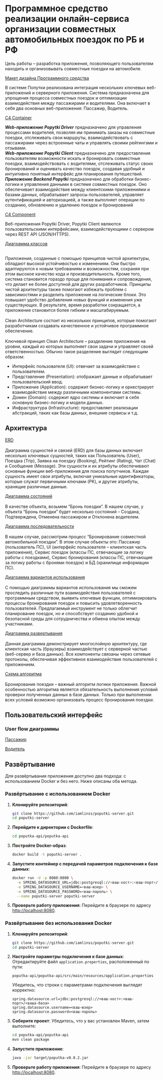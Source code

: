 # Программное средство реализации онлайн-сервиса организации совместных автомобильных поездок по РБ и РФ
Цель работы – разработка приложения, позволяющего пользователям находить и организовывать совместные поездки на автомобиле.

[Макет дизайна Программного средства](https://www.figma.com/design/PQkgQu3JMsPId5t9dff724/%D0%94%D0%B8%D0%B7%D0%B0%D0%B9%D0%BD-%D0%B4%D0%B8%D0%BF%D0%BB%D0%BE%D0%BC?node-id=0-1&node-type=canvas&t=rwB2GEdUHnWTJIzY-0)

В системе Попутки реализована интеграция нескольких ключевых веб-приложений и серверного приложения. Система предназначена для упрощения процесса совместных поездок и оптимизации взаимодействия между пассажирами и водителями. Она включает в себя два основных веб-приложения: Пассажир, Водитель.

[C4 Container](https://github.com/iamlinss/poputki-server/blob/master/doc/C4%20-%20Container.jpg)

***Web-приложение Popytki Driver*** предназначено для управления процессами водителей, позволяя им принимать заказы на совместные поездки, отслеживать свои маршруты, взаимодействовать с пассажирами через встроенные чаты и управлять своими рейтингами и отзывами.<br />
***Web-приложение Popytki Client*** предназначено для предоставления пользователям возможности искать и бронировать совместные поездки, взаимодействовать с водителями, отслеживать статус своих бронирований и оценивать качество поездок, создавая удобный и интуитивно понятный интерфейс для планирования путешествий.<br />
***Приложение Backend Popytki*** предназначено для обработки бизнес-логики и управления данными в системе совместных поездок. Оно обеспечивает взаимодействие между клиентскими приложениями и базами данных, обрабатывает запросы пользователей, управляет аутентификацией и авторизацией, а также выполняет операции по созданию, обновлению и удалению поездок и бронирований


[C4 Component](https://github.com/iamlinss/poputki-server/blob/master/doc/C4%20-%20Component.jpg)

Веб-приложения Popytki Driver, Popytki Client являются пользовательскими интерфейсами, взаимодействующими с сервером через REST API (JSON/HTTPS).

[Диаграмма классов](https://github.com/iamlinss/Popytki/blob/main/doc/class.png)

<br />Приложения, созданные с помощью принципов чистой архитектуры, обладают высокой устойчивостью к изменениям. Они быстро адаптируются к новым требованиям и возможностям, сохраняя при этом высокое качество кода и производительность. Кроме того, система становится гораздо проще для понимания и сопровождения, что делает ее более доступной для других разработчиков.
Принципы чистой архитектуры также помогают избежать проблем с зависимостями и разделить приложение на логические блоки. Это повышает удобство добавления новых функций и изменения уже существующих. В результате, время разработки сокращается, а приложение становится более гибким и масштабируемым.<br />
<br />Clean Architecture состоит из нескольких принципов, которые помогают разработчикам создавать качественное и устойчивое программное обеспечение.<br />
<br />Ключевой принцип Clean Architecture – разделение приложения на уровни, каждый из которых выполняет свои задачи и управляет своей ответственностью. Обычно такое разделение выглядит следующим образом:<br />
* Интерфейс пользователя (UI): отвечает за взаимодействие с пользователем.
* Представление (Presentation): отображает данные и обрабатывает пользовательский ввод.
* Приложение (Application): содержит бизнес-логику и оркестрирует взаимодействие между различными компонентами системы.
* Домен (Domain): содержит ядро системы и включает в себя основную бизнес-логику и модели данных.
* Инфраструктура (Infrastructure): предоставляет реализации абстракций, таких как базы данных, внешние сервисы и т.д.

## Архитектура

[ERD](https://github.com/iamlinss/Popytki/blob/main/doc/drawSQL-image-export-2024-10-02.png) <br />
<br />Диаграмма сущностей и связей (ERD) для базы данных включает несколько ключевых сущностей, таких как Пользователь (User), Поездка (Trip), Заявка на поездку (Booking), Рейтинг (Rating), Чат (Chat) и Сообщение (Message). Эти сущности и их атрибуты обеспечивают основные функции веб-приложения для поиска попутчиков.
Каждая сущность имеет свои атрибуты, включая уникальные идентификаторы, которые служат первичными ключами (PK), и другие атрибуты, хранящие различные данные.

[Диаграмма состояний](https://github.com/iamlinss/poputki-server/blob/master/doc/%D0%94%D0%B8%D0%B0%D0%B3%D1%80%D0%B0%D0%BC%D0%BC%D0%B0%20%D1%81%D0%BE%D1%81%D1%82%D0%BE%D1%8F%D0%BD%D0%B8%D0%B9.drawio.png) <br />
<br />В качестве объекта, возьмем “Бронь поездки”. В нашем случае, у объекта “Бронь поездки” будет несколько состояний – Создана, Подтверждена, Отменена пассажиром и Отклонена водителем.

[Диаграмма последовательности](https://github.com/iamlinss/poputki-server/blob/master/doc/%D0%94%D0%B8%D0%B0%D0%B3%D1%80%D0%B0%D0%BC%D0%BC%D0%B0%20%D0%BF%D0%BE%D1%81%D0%BB%D0%B5%D0%B4%D0%BE%D0%B2%D0%B0%D1%82%D0%B5%D0%BB%D1%8C%D0%BD%D0%BE%D1%81%D1%82%D0%B8.jpg) <br />
<br />В нашем случае, рассмотрим процесс “Бронирование совместной автомобильной поездки”. В этом случае объекты это: Пассажир (пользователь ПС), UI (интерфейс пользователя – клиентская часть приложения), Сервис поездок (классы ПС, отвечающие за логику работы с поездками), Сервис бронирования (классы ПС, отвечающие за логику работы с бронями поездок) и БД (хранилище информации ПС).

[Диаграмма вариантов использования](https://github.com/iamlinss/poputki-server/blob/master/doc/%D0%92%D0%B0%D1%80%D0%B8%D0%B0%D0%BD%D1%82%D0%BE%D0%B2%20%D0%B8%D1%81%D0%BF%D0%BE%D0%BB%D1%8C%D0%B7%D0%BE%D0%B2%D0%B0%D0%BD%D0%B8%D1%8F.drawio.png) <br />
<br />С помощью диаграммы вариантов использования мы сможем проследить различные пути взаимодействия пользователей с программным средством, выявить ключевые функции, оптимизировать процессы бронирования поездок и повысить удовлетворенность пользователей. Предлагаемый инструмент не только облегчит планирование поездок, но и способствует созданию удобной и безопасной среды для сотрудничества и обмена опытом между участниками.

[Диаграмма развертывания](https://github.com/iamlinss/poputki-server/blob/master/doc/%D0%94%D0%B8%D0%B0%D0%B3%D1%80%D0%B0%D0%BC%D0%BC%D0%B0%20%D1%80%D0%B0%D0%B7%D0%B2%D0%B5%D1%80%D1%82%D1%8B%D0%B2%D0%B0%D0%BD%D0%B8%D1%8F.jpg) <br />
<br />Данная диаграмма демонстрирует многослойную архитектуру, где клиентская часть (браузеры) взаимодействует с серверной частью (веб-сервер и база данных). Все компоненты связаны через сетевые протоколы, обеспечивая эффективное взаимодействие пользователей с приложением.

[Схема алгоритма](https://github.com/iamlinss/poputki-server/blob/master/doc/%D0%A1%D1%85%D0%B5%D0%BC%D0%B0%20%D0%B0%D0%BB%D0%B3%D0%BE%D1%80%D0%B8%D1%82%D0%BC%D0%B0.jpg) <br />
<br />Бронирование поездки – важный алгоритм логики приложения. Важной особенностью алгоритма является обязательность выполнения условий проверки полученных данных в базе данных. Только при выполнении всех условий возможно организовать процесс бронирования поездки. 

## Пользовательский интерфейс 
### User flow диаграммы

[Пассажир](https://github.com/iamlinss/Popytki/blob/main/doc/user%20flow%20(%D0%9F%D0%B0%D1%81%D1%81%D0%B0%D0%B6%D0%B8%D1%80).png)

[Водитель](https://github.com/iamlinss/Popytki/blob/main/doc/user%20flow%20(%D0%92%D0%BE%D0%B4%D0%B8%D1%82%D0%B5%D0%BB%D1%8C).png)

## Развёртывание

Для развёртывания приложения доступно два подхода: с использованием Docker и без него. Ниже описаны оба метода.

### Развёртывание с использованием Docker

1. **Клонируйте репозиторий**:
   ```bash
   git clone https://github.com/iamlinss/poputki-server.git
   cd poputki-server
   ```

2. **Перейдите к директории с Dockerfile**:
   ```bash
   cd poputka-api/poputka-api
   ```

3. **Постройте Docker-образ**:
   ```bash
   docker build -t poputki-server .
   ```

4. **Запустите контейнер с передачей параметров подключения к базе данных**:
   ```bash
   docker run -d -p 8080:8080 \
     -e SPRING_DATASOURCE_URL=jdbc:postgresql://<ваш-хост>:<ваш-порт>/<ваша-база> \
     -e SPRING_DATASOURCE_USERNAME=<ваш-юзер> \
     -e SPRING_DATASOURCE_PASSWORD=<ваш-пароль> \
     --name poputki-server poputki-server
   ```

5. **Проверьте работу приложения**:
   Перейдите в браузере по адресу [http://localhost:8080](http://localhost:8080).

### Развёртывание без использования Docker

1. **Клонируйте репозиторий**:
   ```bash
   git clone https://github.com/iamlinss/poputki-server.git
   cd poputki-server
   ```

2. **Настройте параметры подключения к базе данных**:
   Отредактируйте файл `application.properties`, расположенный по пути:
   ```
   poputka-api/poputka-api/src/main/resources/application.properties
   ```
   Убедитесь, что строки с параметрами подключения выглядят корректно:
   ```properties
   spring.datasource.url=jdbc:postgresql://<ваш-хост>:<ваш-порт>/<ваша-база>
   spring.datasource.username=<ваш-юзер>
   spring.datasource.password=<ваш-пароль>
   ```

3. **Соберите проект**:
   Убедитесь, что у вас установлен Maven, затем выполните:
   ```bash
   cd poputka-api/poputka-api
   mvn clean package
   ```

4. **Запустите приложение**:
   ```bash
   java -jar target/poputka-v0.0.2.jar
   ```

5. **Проверьте работу приложения**:
   Перейдите в браузере по адресу [http://localhost:8080](http://localhost:8080).
